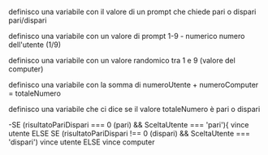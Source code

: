 <!-- chiedere all'utente se vuole pari o dispari e un numero intero compreso tra 1 e 9. Generare un numero casuale compreso tra 1 e 9, che sarà la giocata del computer. Stabilire e comunicare chi ha vinto secondo le regole di pari o dispari. -->

definisco una variabile con il valore di un prompt che chiede pari o dispari pari/dispari <!-- sceltaUtente -->

definisco una variabile con un valore di prompt 1-9 - numerico numero dell'utente (1/9) <!-- numeroUtente -->

definisco una variabile con un valore randomico tra 1 e 9 (valore del computer) <!-- numeroComputer -->

definisco una variabile con la somma di numeroUtente + numeroComputer = totaleNumero <!-- totaleNumero -->

definisco una variabile che ci dice se il valore totaleNumero è pari o dispari <!-- risultatoPariDispari -->

-SE (risultatoPariDispari === 0 (pari) && SceltaUtente === 'pari'){ vince utente 
ELSE SE (risultatoPariDispari !== 0 (dispari) && SceltaUtente === 'dispari') vince utente 
ELSE vince computer